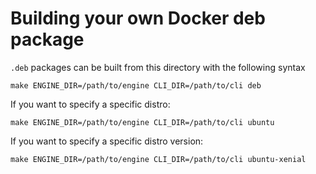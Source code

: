# Building your own Docker deb package

`.deb` packages can be built from this directory with the following syntax

```shell
make ENGINE_DIR=/path/to/engine CLI_DIR=/path/to/cli deb
```

If you want to specify a specific distro:

```shell
make ENGINE_DIR=/path/to/engine CLI_DIR=/path/to/cli ubuntu
```

If you want to specify a specific distro version:

```shell
make ENGINE_DIR=/path/to/engine CLI_DIR=/path/to/cli ubuntu-xenial
```

